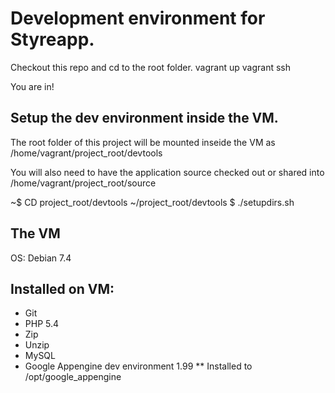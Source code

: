# Development environment for Styreapp.


Checkout this repo and cd to the root folder.
vagrant up
vagrant ssh

You are in!

## Setup the dev environment inside the VM.

The root folder of this project will be mounted inseide the VM as /home/vagrant/project_root/devtools

You will also need to have the application source checked out or shared into /home/vagrant/project_root/source

~$ CD project_root/devtools
~/project_root/devtools $ ./setupdirs.sh

## The VM
OS: Debian 7.4

## Installed on VM:
* Git
* PHP 5.4
* Zip
* Unzip
* MySQL
* Google Appengine dev environment 1.99
** Installed to /opt/google_appengine

